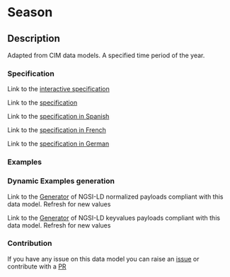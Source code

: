 # Season

## Description 

Adapted from CIM data models. A specified time period of the year.
### Specification

Link to the [interactive specification](https://swagger.lab.fiware.org/?url=https://smart-data-models.github.io/dataModel.EnergyCIM/Season/swagger.yaml)

Link to the [specification](https://smart-data-models.github.io/dataModel.EnergyCIM/Season/doc/spec.md)

Link to the [specification in Spanish](https://smart-data-models.github.io/dataModel.EnergyCIM/Season/doc/spec_ES.md)

Link to the [specification in French](https://smart-data-models.github.io/dataModel.EnergyCIM/Season/doc/spec_FR.md)

Link to the [specification in German](https://smart-data-models.github.io/dataModel.EnergyCIM/Season/doc/spec_DE.md)
### Examples
### Dynamic Examples generation

Link to the [Generator](https://smartdatamodels.org/extra/ngsi-ld_generator_v0.92.php?schemaUrl=https://raw.githubusercontent.com/smart-data-models/dataModel.EnergyCIM/master/Season/schema.json&email=info@smartdatamodels.org) of NGSI-LD normalized payloads compliant with this data model. Refresh for new values

Link to the [Generator](https://smartdatamodels.org/extra/ngsi-ld_generator_keyvalues_v0.92.php?schemaUrl=https://raw.githubusercontent.com/smart-data-models/dataModel.EnergyCIM/master/Season/schema.json&email=info@smartdatamodels.org) of NGSI-LD keyvalues payloads compliant with this data model. Refresh for new values
### Contribution

 If you have any issue on this data model you can raise an [issue](https://github.com/smart-data-models/dataModel.EnergyCIM/issues)  or contribute with a [PR](https://github.com/smart-data-models/dataModel.EnergyCIM/pulls)